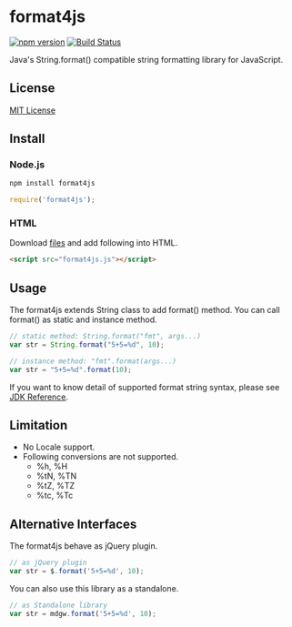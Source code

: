 format4js 
=========
[![npm version](https://badge.fury.io/js/format4js.svg)](https://badge.fury.io/js/format4js)
[![Build Status](https://travis-ci.org/madogiwa/format4js.svg?branch=master)](https://travis-ci.org/madogiwa/format4js)

Java's String.format() compatible string formatting library for JavaScript.

## License
[MIT License](http://opensource.org/licenses/mit-license.php)

## Install
### Node.js
```sh
npm install format4js
```
```javascript
require('format4js');
```

### HTML
Download [files](https://github.com/madogiwa/format4js/releases) and add following into HTML.

```html
<script src="format4js.js"></script>
```

## Usage
The format4js extends String class to add format() method.
You can call format() as static and instance method.

```javascript
// static method: String.format("fmt", args...)
var str = String.format("5+5=%d", 10);

// instance method: "fmt".format(args...)
var str = "5+5=%d".format(10);
```

If you want to know detail of supported format string syntax, please see [JDK Reference](http://docs.oracle.com/javase/6/docs/api/java/util/Formatter.html#syntax).

## Limitation
* No Locale support.
* Following conversions are not supported.
    * %h, %H
    * %tN, %TN
    * %tZ, %TZ
    * %tc, %Tc

## Alternative Interfaces
The format4js behave as jQuery plugin.

```javascript
// as jQuery plugin
var str = $.format('5+5=%d', 10);
```

You can also use this library as a standalone.

```javascript
// as Standalone library
var str = mdgw.format('5+5=%d', 10);
```


